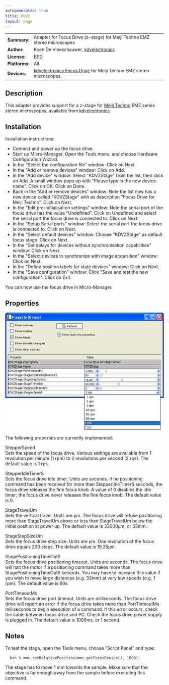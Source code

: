 ```yaml
---
autogenerated: true
title: KDV2
layout: page
---
```


|                |                                                                                                                                |
|----------------|--------------------------------------------------------------------------------------------------------------------------------|
| **Summary:**   | Adapter for Focus Drive (z-stage) for Meiji Techno EMZ stereo microscopes                                                      |
| **Author:**    | Koen De Vleeschauwer, [kdvelectronics](http://www.kdvelectronics.eu)                                                           |
| **License:**   | BSD                                                                                                                            |
| **Platforms:** | All                                                                                                                            |
| **Devices:**   | [kdvelectronics Focus Drive](http://www.kdvelectronics.eu/focusdrive/FocusDrive.html) for Meiji Techno EMZ stereo microscopes. |

## Description

This adapter provides support for a z-stage for [Meiji
Techno](http://www.meijitechno.com/index1.htm) EMZ series stereo
microscopes, available from
[kdvelectronics](http://www.kdvelectronics.eu/focusdrive/FocusDrive.html).

## Installation

Installation instructions:

-   Connect and power up the focus drive.
-   Start up Micro-Manager. Open the Tools menu, and choose Hardware
    Configuration Wizard.
-   In the "Select the configuration file" window: Click on Next.
-   In the "Add or remove devices" window: Click on Add.
-   In the "Add device" window: Select "KDVZStage" from the list, then
    click on Add. A small window pops up with "Please type in the new
    device name". Click on OK. Click on Done.
-   Back in the "Add or remove devices" window: Note the list now has a
    new device called "KDVZStage" with as description "Focus Drive for
    Meiji Techno". Click on Next.
-   In the "Edit pre-initialisation settings" window: Note the serial
    port of the focus drive has the value "Undefined". Click on
    Undefined and select the serial port the focus drive is connected
    to. Click on Next.
-   In the "Setup Serial ports" window: Select the serial port the focus
    drive is connected to. Click on Next.
-   In the "Select default devices" window: Choose "KDVZStage" as
    default focus stage. Click on Next.
-   In the "Set delays for devices without synchronisation capabilities"
    window: Click on Next.
-   In the "Select devices to synchronize with image acquisition"
    window: Click on Next.
-   In the "Define position labels for state devices" window: Click on
    Next.
-   In the "Save configuration" window: Click "Save and test the new
    configuration". Click on Exit.

You can now use the focus drive in Micro-Manager.

## Properties

![](media/Kdv_focus_drive_settings.png "Kdv_focus_drive_settings.png")

The following properties are currently implemented:

StepperSpeed  
Sets the speed of the focus drive. Various settings are available from 1
revolution per minute (1 rpm) to 2 revolutions per second (2 rps). The
default value is 1 rps.

StepperIdleTimerS  
Sets the focus drive idle timer. Units are seconds. If no positioning
command has been received for more than StepperIdleTimerS seconds, the
focus drive releases the fine focus knob. A value of 0 disables the idle
timer; the focus drive never releases the fine focus knob. The default
value is 0.

StageTravelUm  
Sets the vertical travel. Units are µm. The focus drive will refuse
positioning more than StageTravelUm above or less than StageTravelUm
below the initial position at power up. The default value is 33000µm, or
33mm.

StageStepSizeUm  
Sets the focus drive step size. Units are µm. One revolution of the
focus drive equals 200 steps. The default value is 19.25µm.

StagePositioningTimeOutS  
Sets the focus drive positioning timeout. Units are seconds. The focus
drive will halt the motor if a positioning command takes more than
StagePositioningTimeOutS seconds. You may have to increase this value if
you wish to move large distances (e.g. 33mm) at very low speeds (e.g. 1
rpm). The default value is 60s.

PortTimeoutMs  
Sets the focus drive port timeout. Units are milliseconds. The focus
drive drive will report an error if the focus drive takes more than
PortTimeoutMs milliseconds to begin execution of a command. If this
error occurs, check the cable between focus drive and PC. Check the
focus drive power supply is plugged in. The default value is 1000ms, or
1 second.

## Notes

To test the stage, open the Tools menu, choose "Script Panel" and type:

```
  bsh % mmc.setRelativePosition(mmc.getFocusDevice(), 1000);
```

The stage has to move 1 mm towards the sample. Make sure that the
objective is far enough away from the sample before executing this
command.

